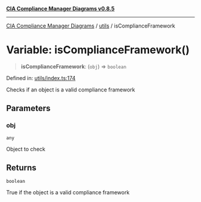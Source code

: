 [**CIA Compliance Manager Diagrams v0.8.5**](../../README.md)

***

[CIA Compliance Manager Diagrams](../../modules.md) / [utils](../README.md) / isComplianceFramework

# Variable: isComplianceFramework()

> **isComplianceFramework**: (`obj`) => `boolean`

Defined in: [utils/index.ts:174](https://github.com/Hack23/cia-compliance-manager/blob/b7c3bc9644fb5b9d82b5b184ba290206da25104b/src/utils/index.ts#L174)

Checks if an object is a valid compliance framework

## Parameters

### obj

`any`

Object to check

## Returns

`boolean`

True if the object is a valid compliance framework
